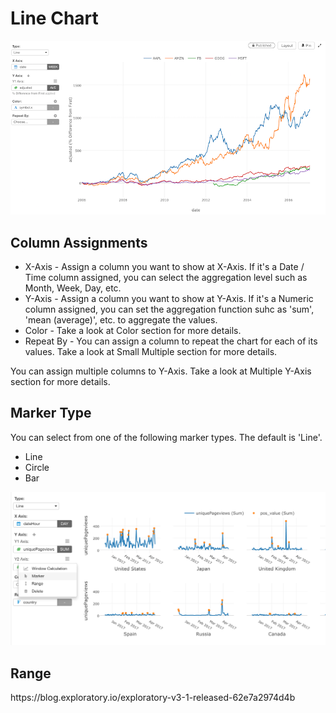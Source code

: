 # Line Chart

![](images/line.png)

## Column Assignments

* X-Axis - Assign a column you want to show at X-Axis. If it's a Date / Time column assigned, you can select the aggregation level such as Month, Week, Day, etc.
* Y-Axis - Assign a column you want to show at Y-Axis. If it's a Numeric column assigned, you can set the aggregation function suhc as 'sum', 'mean (average)', etc. to aggregate the values.
* Color - Take a look at Color section for more details.
* Repeat By - You can assign a column to repeat the chart for each of its values. Take a look at Small Multiple section for more details.

You can assign multiple columns to Y-Axis. Take a look at Multiple Y-Axis section for more details.

## Marker Type

You can select from one of the following marker types. The default is 'Line'.

* Line
* Circle
* Bar

![](images/marker.png)

## Range

<take stuff from here>
https://blog.exploratory.io/exploratory-v3-1-released-62e7a2974d4b
